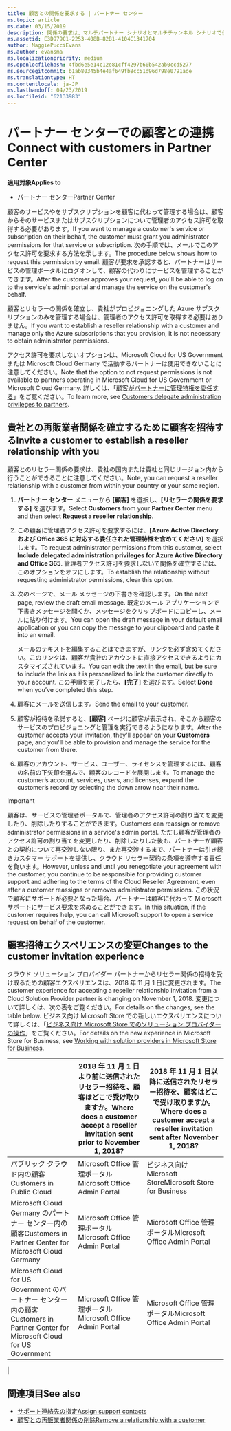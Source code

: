 ```yaml
---
title: 顧客との関係を要求する | パートナー センター
ms.topic: article
ms.date: 03/15/2019
description: 関係の要求は、マルチパートナー シナリオとマルチチャンネル シナリオで使用されます。 また、顧客が委任された管理者特権を削除していて、プロビジョニングまたはサポートを提供するためにそれらを復元する必要がある場合にも便利です。
ms.assetid: E3D979C1-2253-408B-82B1-4104C1341704
author: MaggiePucciEvans
ms.author: evansma
ms.localizationpriority: medium
ms.openlocfilehash: 4fbd6e5e14c12e81cff4297b60b542ab0ccd5277
ms.sourcegitcommit: b1ab80345b4e4af649fb8cc51d96d798e0791ade
ms.translationtype: HT
ms.contentlocale: ja-JP
ms.lasthandoff: 04/23/2019
ms.locfileid: "62133983"
---
```

# <a name="connect-with-customers-in-partner-center"></a><span data-ttu-id="928f0-104">パートナー センターでの顧客との連携</span><span class="sxs-lookup"><span data-stu-id="928f0-104">Connect with customers in Partner Center</span></span>

<span data-ttu-id="928f0-105">**適用対象**</span><span class="sxs-lookup"><span data-stu-id="928f0-105">**Applies to**</span></span>

-  <span data-ttu-id="928f0-106">パートナー センター</span><span class="sxs-lookup"><span data-stu-id="928f0-106">Partner Center</span></span>

<span data-ttu-id="928f0-107">顧客のサービスやをサブスクリプションを顧客に代わって管理する場合は、顧客からそのサービスまたはサブスクリプションについて管理者のアクセス許可を取得する必要があります。</span><span class="sxs-lookup"><span data-stu-id="928f0-107">If you want to manage a customer's service or subscription on their behalf, the customer must grant you administrator permissions for that service or subscription.</span></span> <span data-ttu-id="928f0-108">次の手順では、メールでこのアクセス許可を要求する方法を示します。</span><span class="sxs-lookup"><span data-stu-id="928f0-108">The procedure below shows how to request this permission by email.</span></span> <span data-ttu-id="928f0-109">顧客が要求を承認すると、パートナーはサービスの管理ポータルにログオンして、顧客の代わりにサービスを管理することができます。</span><span class="sxs-lookup"><span data-stu-id="928f0-109">After the customer approves your request, you'll be able to log on to the service's admin portal and manage the service on the customer's behalf.</span></span>

<span data-ttu-id="928f0-110">顧客とリセラーの関係を確立し、貴社がプロビジョニングした Azure サブスクリプションのみを管理する場合は、管理者のアクセス許可を取得する必要はありません。</span><span class="sxs-lookup"><span data-stu-id="928f0-110">If you want to establish a reseller relationship with a customer and manage only the Azure subscriptions that you provision, it is not necessary to obtain administrator permissions.</span></span>

<span data-ttu-id="928f0-111">アクセス許可を要求しないオプションは、Microsoft Cloud for US Government または Microsoft Cloud Germany で活動するパートナーは使用できないことに注意してください。</span><span class="sxs-lookup"><span data-stu-id="928f0-111">Note that the option to not request permissions is not available to partners operating in Microsoft Cloud for US Government or Microsoft Cloud Germany.</span></span> <span data-ttu-id="928f0-112">詳しくは、「[顧客がパートナーに管理特権を委任する](https://docs.microsoft.com/en-us/partner-center/customers_revoke_admin_privileges)」をご覧ください。</span><span class="sxs-lookup"><span data-stu-id="928f0-112">To learn more, see [Customers delegate administration privileges to partners](https://docs.microsoft.com/en-us/partner-center/customers_revoke_admin_privileges).</span></span>


## <a name="invite-a-customer-to-establish-a-reseller-relationship-with-you"></a><span data-ttu-id="928f0-113">貴社との再販業者関係を確立するために顧客を招待する</span><span class="sxs-lookup"><span data-stu-id="928f0-113">Invite a customer to establish a reseller relationship with you</span></span>

<span data-ttu-id="928f0-114">顧客とのリセラー関係の要求は、貴社の国内または貴社と同じリージョン内から行うことができることに注意してください。</span><span class="sxs-lookup"><span data-stu-id="928f0-114">Note, you can request a reseller relationship with a customer from within your country or your same region.</span></span>

1.  <span data-ttu-id="928f0-115">**パートナー センター** メニューから **[顧客]** を選択し、**[リセラーの関係を要求する]** を選びます。</span><span class="sxs-lookup"><span data-stu-id="928f0-115">Select **Customers** from your **Partner Center** menu and then select **Request a reseller relationship**.</span></span>

2.  <span data-ttu-id="928f0-116">この顧客に管理者アクセス許可を要求するには、**[Azure Active Directory および Office 365 に対応する委任された管理特権を含めてください]** を選択します。</span><span class="sxs-lookup"><span data-stu-id="928f0-116">To request administrator permissions from this customer, select **Include delegated administration privileges for Azure Active Directory and Office 365**.</span></span> <span data-ttu-id="928f0-117">管理者アクセス許可を要求しないで関係を確立するには、このオプションをオフにします。</span><span class="sxs-lookup"><span data-stu-id="928f0-117">To establish the relationship without requesting administrator permissions, clear this option.</span></span> 

3.  <span data-ttu-id="928f0-118">次のページで、メール メッセージの下書きを確認します。</span><span class="sxs-lookup"><span data-stu-id="928f0-118">On the next page, review the draft email message.</span></span> <span data-ttu-id="928f0-119">既定のメール アプリケーションで下書きメッセージを開くか、メッセージをクリップボードにコピーし、メールに貼り付けます。</span><span class="sxs-lookup"><span data-stu-id="928f0-119">You can open the draft message in your default email application or you can copy the message to your clipboard and paste it into an email.</span></span> 

    <span data-ttu-id="928f0-120">メールのテキストを編集することはできますが、リンクを必ず含めてください。このリンクは、顧客が貴社のアカウントに直接アクセスできるようにカスタマイズされています。</span><span class="sxs-lookup"><span data-stu-id="928f0-120">You can edit the text in the email, but be sure to include the link as it is personalized to link the customer directly to your account.</span></span> <span data-ttu-id="928f0-121">この手順を完了したら、**[完了]** を選びます。</span><span class="sxs-lookup"><span data-stu-id="928f0-121">Select **Done** when you’ve completed this step.</span></span>

3.  <span data-ttu-id="928f0-122">顧客にメールを送信します。</span><span class="sxs-lookup"><span data-stu-id="928f0-122">Send the email to your customer.</span></span>

5.  <span data-ttu-id="928f0-123">顧客が招待を承諾すると、**[顧客]** ページに顧客が表示され、そこから顧客のサービスのプロビジョニングと管理を実行できるようになります。</span><span class="sxs-lookup"><span data-stu-id="928f0-123">After the customer accepts your invitation, they'll appear on your **Customers** page, and you'll be able to provision and manage the service for the customer from there.</span></span>

 
6.  <span data-ttu-id="928f0-124">顧客のアカウント、サービス、ユーザー、ライセンスを管理するには、顧客の名前の下矢印を選んで、顧客のレコードを展開します。</span><span class="sxs-lookup"><span data-stu-id="928f0-124">To manage the customer’s account, services, users, and licenses, expand the customer’s record by selecting the down arrow near their name.</span></span>


> [!IMPORTANT]  
> <span data-ttu-id="928f0-125">顧客は、サービスの管理者ポータルで、管理者のアクセス許可の割り当てを変更したり、削除したりすることができます。</span><span class="sxs-lookup"><span data-stu-id="928f0-125">Customers can reassign or remove administrator permissions in a service's admin portal.</span></span> <span data-ttu-id="928f0-126">ただし顧客が管理者のアクセス許可の割り当てを変更したり、削除したりした後も、パートナーが顧客との契約について再交渉しない限り、また再交渉するまで、パートナーは引き続きカスタマー サポートを提供し、クラウド リセラー契約の条項を遵守する責任を負います。</span><span class="sxs-lookup"><span data-stu-id="928f0-126">However, unless and until you renegotiate your agreement with the customer, you continue to be responsible for providing customer support and adhering to the terms of the Cloud Reseller Agreement, even after a customer reassigns or removes administrator permissions.</span></span> <span data-ttu-id="928f0-127">この状況で顧客にサポートが必要となった場合、パートナーは顧客に代わって Microsoft サポートにサービス要求を求めることができます。</span><span class="sxs-lookup"><span data-stu-id="928f0-127">In this situation, if the customer requires help, you can call Microsoft support to open a service request on behalf of the customer.</span></span>

## <a name="changes-to-the-customer-invitation-experience"></a><span data-ttu-id="928f0-128">顧客招待エクスペリエンスの変更</span><span class="sxs-lookup"><span data-stu-id="928f0-128">Changes to the customer invitation experience</span></span>

<span data-ttu-id="928f0-129">クラウド ソリューション プロバイダー パートナーからリセラー関係の招待を受け取るための顧客エクスペリエンスは、2018 年 11 月 1 日に変更されます。</span><span class="sxs-lookup"><span data-stu-id="928f0-129">The customer experience for accepting a reseller relationship invitation from a Cloud Solution Provider partner is changing on November 1, 2018.</span></span> <span data-ttu-id="928f0-130">変更について詳しくは、次の表をご覧ください。</span><span class="sxs-lookup"><span data-stu-id="928f0-130">For details on the changes, see the table below.</span></span> <span data-ttu-id="928f0-131">ビジネス向け Microsoft Store での新しいエクスペリエンスについて詳しくは、「[ビジネス向け Microsoft Store でのソリューション プロバイダーの操作](https://docs.microsoft.com/en-us/microsoft-store/work-with-partner-microsoft-store-business)」をご覧ください。</span><span class="sxs-lookup"><span data-stu-id="928f0-131">For details on the new experience in Microsoft Store for Business, see [Working with solution providers in Microsoft Store for Business](https://docs.microsoft.com/en-us/microsoft-store/work-with-partner-microsoft-store-business).</span></span>

|  | <span data-ttu-id="928f0-132">2018 年 11 月 1 日より前に送信されたリセラー招待を、顧客はどこで受け取りますか。</span><span class="sxs-lookup"><span data-stu-id="928f0-132">Where does a customer accept a reseller invitation sent prior to November 1, 2018?</span></span> | <span data-ttu-id="928f0-133">2018 年 11 月 1 日以降に送信されたリセラー招待を、顧客はどこで受け取りますか。</span><span class="sxs-lookup"><span data-stu-id="928f0-133">Where does a customer accept a reseller invitation sent after November 1, 2018?</span></span> |
|---------|---------|---------
| <span data-ttu-id="928f0-134">パブリック クラウド内の顧客</span><span class="sxs-lookup"><span data-stu-id="928f0-134">Customers in Public Cloud</span></span> | <span data-ttu-id="928f0-135">Microsoft Office 管理ポータル</span><span class="sxs-lookup"><span data-stu-id="928f0-135">Microsoft Office Admin Portal</span></span> | <span data-ttu-id="928f0-136">ビジネス向け Microsoft Store</span><span class="sxs-lookup"><span data-stu-id="928f0-136">Microsoft Store for Business</span></span> |
| <span data-ttu-id="928f0-137">Microsoft Cloud Germany のパートナー センター内の顧客</span><span class="sxs-lookup"><span data-stu-id="928f0-137">Customers in Partner Center for Microsoft Cloud Germany</span></span> | <span data-ttu-id="928f0-138">Microsoft Office 管理ポータル</span><span class="sxs-lookup"><span data-stu-id="928f0-138">Microsoft Office Admin Portal</span></span> | <span data-ttu-id="928f0-139">Microsoft Office 管理ポータル</span><span class="sxs-lookup"><span data-stu-id="928f0-139">Microsoft Office Admin Portal</span></span> |
| <span data-ttu-id="928f0-140">Microsoft Cloud for US Government のパートナー センター内の顧客</span><span class="sxs-lookup"><span data-stu-id="928f0-140">Customers in Partner Center for Microsoft Cloud for US Government</span></span> | <span data-ttu-id="928f0-141">Microsoft Office 管理ポータル</span><span class="sxs-lookup"><span data-stu-id="928f0-141">Microsoft Office Admin Portal</span></span> | <span data-ttu-id="928f0-142">Microsoft Office 管理ポータル</span><span class="sxs-lookup"><span data-stu-id="928f0-142">Microsoft Office Admin Portal</span></span> |
|

## <a name="see-also"></a><span data-ttu-id="928f0-143">関連項目</span><span class="sxs-lookup"><span data-stu-id="928f0-143">See also</span></span>

- [<span data-ttu-id="928f0-144">サポート連絡先の指定</span><span class="sxs-lookup"><span data-stu-id="928f0-144">Assign support contacts</span></span>](assign-support-contacts.md)
- [<span data-ttu-id="928f0-145">顧客との再販業者関係の削除</span><span class="sxs-lookup"><span data-stu-id="928f0-145">Remove a relationship with a customer</span></span>](remove-a-relationship.md)